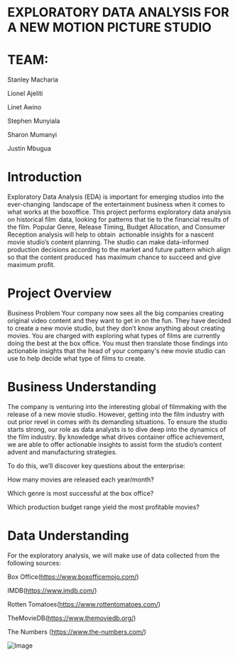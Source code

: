 # EXPLORATORY DATA ANALYSIS FOR A NEW MOTION PICTURE STUDIO
# TEAM:
Stanley Macharia

Lionel Ajeliti

Linet Awino

Stephen Munyiala

Sharon Mumanyi

Justin Mbugua

# Introduction
Exploratory Data Analysis (EDA) is important for emerging studios into the ever-changing landscape of the entertainment business when it comes to what works at the boxoffice. This project performs exploratory data analysis on historical film data, looking for patterns that tie to the financial results of the film. Popular Genre, Release Timing, Budget Allocation, and Consumer Reception analysis will help to obtain actionable insights for a nascent movie studio’s content planning. The studio can make data-informed production decisions according to the market and future pattern which align so that the content produced has maximum chance to succeed and give maximum profit.

# Project Overview
Business Problem
Your company now sees all the big companies creating original video content and they want to get in on the fun. They have decided to create a new movie studio, but they don’t know anything about creating movies. You are charged with exploring what types of films are currently doing the best at the box office. You must then translate those findings into actionable insights that the head of your company's new movie studio can use to help decide what type of films to create.

# Business Understanding
The company is venturing into the interesting global of filmmaking with the release of a new movie studio. However, getting into the film industry with out prior revel in comes with its demanding situations. To ensure the studio starts strong, our role as data analysts is to dive deep into the dynamics of the film industry. By knowledge what drives container office achievement, we are able to offer actionable insights to assist form the studio’s content advent and manufacturing strategies.

To do this, we’ll discover key questions about the enterprise:

How many movies are released each year/month?

Which genre is most successful at the box office?

Which production budget range yield the most profitable movies?

# Data Understanding
For the exploratory analysis, we will make use of data collected from the following sources:

Box Office(https://www.boxofficemojo.com/)

IMDB(https://www.imdb.com/)

Rotten Tomatoes(https://www.rottentomatoes.com/)

TheMovieDB(https://www.themoviedb.org/)

The Numbers (https://www.the-numbers.com/)

![Image](https://github.com/user-attachments/assets/331c3010-5b1e-4e8c-b1ad-6c3607ee42e4)

